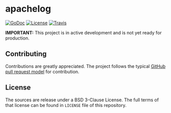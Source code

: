 # apachelog

[![GoDoc](https://godoc.org/github.com/e-XpertSolutions/go-apachelog/apachelog?status.png)](http://godoc.org/github.com/e-XpertSolutions/go-apachelog/apachelog)
[![License](https://img.shields.io/badge/license-BSD%203--Clause-yellow.svg?style=flat)](https://github.com/e-XpertSolutions/go-apachelog/blob/master/LICENSE)
[![Travis](https://travis-ci.org/e-XpertSolutions/go-apachelog.svg?branch=master)](https://travis-ci.org/e-XpertSolutions/go-apachelog)

**IMPORTANT:** This project is in active development and is not yet ready for production.


## Contributing

Contributions are greatly appreciated. The project follows the typical
[GitHub pull request model](https://help.github.com/articles/using-pull-requests/)
for contribution.

## License

The sources are release under a BSD 3-Clause License. The full terms of that
license can be found in `LICENSE` file of this repository.
